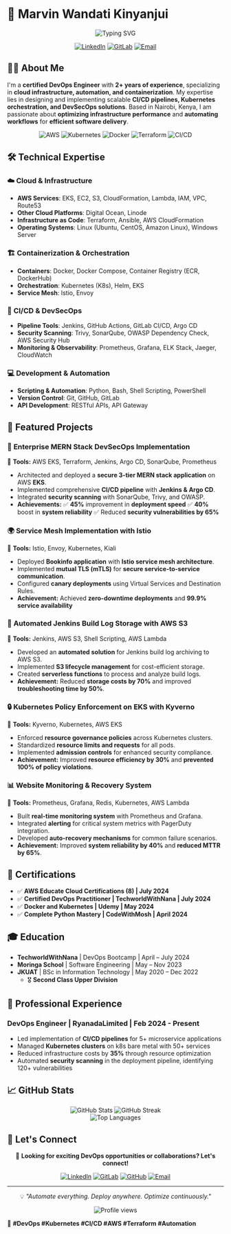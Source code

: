 # 🚀 Marvin Wandati Kinyanjui

<div align="center">
  <img src="https://readme-typing-svg.herokuapp.com?font=Fira+Code&pause=1000&color=36BCF7&center=true&vCenter=true&width=500&lines=Cloud+%26+DevOps+Engineer;Kubernetes+Enthusiast;Automation+Specialist;Infrastructure+as+Code+Expert" alt="Typing SVG" />
</div>

<div align="center">
  
  [![LinkedIn](https://img.shields.io/badge/LinkedIn-Connect-blue?style=for-the-badge&logo=linkedin)](https://www.linkedin.com/in/marvin-wandati/)
  [![GitLab](https://img.shields.io/badge/GitLab-Profile-orange?style=for-the-badge&logo=gitlab)](https://gitlab.com/wandat2/twn-main)
  [![Email](https://img.shields.io/badge/Email-Contact-green?style=for-the-badge&logo=gmail)](mailto:wandatimarvin23@gmail.com)
  
</div>

## 👨‍💻 About Me

I'm a **certified DevOps Engineer** with **2+ years of experience**, specializing in **cloud infrastructure, automation, and containerization**. My expertise lies in designing and implementing scalable **CI/CD pipelines, Kubernetes orchestration, and DevSecOps solutions**. Based in Nairobi, Kenya, I am passionate about **optimizing infrastructure performance** and **automating workflows** for **efficient software delivery**.

<div align="center">
  <img src="https://img.shields.io/badge/AWS-EKS%20%7C%20EC2%20%7C%20S3%20%7C%20Lambda-FF9900?style=flat-square&logo=amazon-aws" alt="AWS" />
  <img src="https://img.shields.io/badge/Kubernetes-Orchestration-326CE5?style=flat-square&logo=kubernetes" alt="Kubernetes" />
  <img src="https://img.shields.io/badge/Docker-Containerization-2496ED?style=flat-square&logo=docker" alt="Docker" />
  <img src="https://img.shields.io/badge/Terraform-Infrastructure%20as%20Code-7B42BC?style=flat-square&logo=terraform" alt="Terraform" />
  <img src="https://img.shields.io/badge/CI%2FCD-Jenkins%20%7C%20GitHub%20Actions-D24939?style=flat-square&logo=jenkins" alt="CI/CD" />
</div>

## 🛠️ Technical Expertise

### ☁️ **Cloud & Infrastructure**
- **AWS Services**: EKS, EC2, S3, CloudFormation, Lambda, IAM, VPC, Route53
- **Other Cloud Platforms**: Digital Ocean, Linode
- **Infrastructure as Code**: Terraform, Ansible, AWS CloudFormation
- **Operating Systems**: Linux (Ubuntu, CentOS, Amazon Linux), Windows Server

### 🏗️ **Containerization & Orchestration**
- **Containers**: Docker, Docker Compose, Container Registry (ECR, DockerHub)
- **Orchestration**: Kubernetes (K8s), Helm, EKS
- **Service Mesh**: Istio, Envoy

### 🔄 **CI/CD & DevSecOps**
- **Pipeline Tools**: Jenkins, GitHub Actions, GitLab CI/CD, Argo CD
- **Security Scanning**: Trivy, SonarQube, OWASP Dependency Check, AWS Security Hub
- **Monitoring & Observability**: Prometheus, Grafana, ELK Stack, Jaeger, CloudWatch

### 💻 **Development & Automation**
- **Scripting & Automation**: Python, Bash, Shell Scripting, PowerShell
- **Version Control**: Git, GitHub, GitLab
- **API Development**: RESTful APIs, API Gateway

## 📌 Featured Projects

### 🚀 **Enterprise MERN Stack DevSecOps Implementation**
📌 **Tools:** AWS EKS, Terraform, Jenkins, Argo CD, SonarQube, Prometheus
- Architected and deployed a **secure 3-tier MERN stack application** on AWS **EKS**.
- Implemented comprehensive **CI/CD pipeline** with **Jenkins & Argo CD**.
- Integrated **security scanning** with SonarQube, Trivy, and OWASP.
- **Achievements:**
  ✅ **45%** improvement in **deployment speed**
  ✅ **40%** boost in **system reliability**
  ✅ Reduced **security vulnerabilities by 65%**

### 🌍 **Service Mesh Implementation with Istio**
📌 **Tools:** Istio, Envoy, Kubernetes, Kiali
- Deployed **Bookinfo application** with **Istio service mesh architecture**.
- Implemented **mutual TLS (mTLS)** for **secure service-to-service communication**.
- Configured **canary deployments** using Virtual Services and Destination Rules.
- **Achievement:** Achieved **zero-downtime deployments** and **99.9% service availability**

### 📂 **Automated Jenkins Build Log Storage with AWS S3**
📌 **Tools:** Jenkins, AWS S3, Shell Scripting, AWS Lambda
- Developed an **automated solution** for Jenkins build log archiving to AWS S3.
- Implemented **S3 lifecycle management** for cost-efficient storage.
- Created **serverless functions** to process and analyze build logs.
- **Achievement:** Reduced **storage costs by 70%** and improved **troubleshooting time by 50%**.

### 🔒 **Kubernetes Policy Enforcement on EKS with Kyverno**
📌 **Tools:** Kyverno, Kubernetes, AWS EKS
- Enforced **resource governance policies** across Kubernetes clusters.
- Standardized **resource limits and requests** for all pods.
- Implemented **admission controls** for enhanced security compliance.
- **Achievement:** Improved **resource efficiency by 30%** and **prevented 100% of policy violations**.

### 📊 **Website Monitoring & Recovery System**
📌 **Tools:** Prometheus, Grafana, Redis, Kubernetes, AWS Lambda
- Built **real-time monitoring system** with Prometheus and Grafana.
- Integrated **alerting** for critical system metrics with PagerDuty integration.
- Developed **auto-recovery mechanisms** for common failure scenarios.
- **Achievement:** Improved **system reliability by 40%** and **reduced MTTR by 65%**.

## 📜 Certifications

- ✅ **AWS Educate Cloud Certifications (8) | July 2024**
- ✅ **Certified DevOps Practitioner | TechworldWithNana | July 2024**
- ✅ **Docker and Kubernetes | Udemy | May 2024**
- ✅ **Complete Python Mastery | CodeWithMosh | April 2024**

## 🎓 Education

- **TechworldWithNana** | DevOps Bootcamp | April – July 2024
- **Moringa School** | Software Engineering | May – Nov 2023
- **JKUAT** | BSc in Information Technology | May 2020 – Dec 2022
  - 🎖️ **Second Class Upper Division**

## 💼 Professional Experience

### DevOps Engineer | RyanadaLimited | Feb 2024 - Present
- Led implementation of **CI/CD pipelines** for 5+ microservice applications
- Managed **Kubernetes clusters** on k8s bare metal with 50+ services
- Reduced infrastructure costs by **35%** through resource optimization
- Automated **security scanning** in the deployment pipeline, identifying 120+ vulnerabilities


## 📈 GitHub Stats

<div align="center">
  <img src="https://github-readme-stats.vercel.app/api?username=Wandati&show_icons=true&theme=radical" alt="GitHub Stats" />
  <img src="https://github-readme-streak-stats.herokuapp.com?user=Wandati&theme=radical" alt="GitHub Streak" />
</div>

<div align="center">
  <img src="https://github-readme-stats.vercel.app/api/top-langs/?username=Wandati&layout=compact&theme=radical" alt="Top Languages" />
</div>

## 🤝 Let's Connect

<div align="center">
  
  🚀 **Looking for exciting DevOps opportunities or collaborations? Let's connect!**
  
  [![LinkedIn](https://img.shields.io/badge/LinkedIn-Connect-blue?style=for-the-badge&logo=linkedin)](https://www.linkedin.com/in/marvin-wandati/)
  [![GitLab](https://img.shields.io/badge/GitLab-Profile-orange?style=for-the-badge&logo=gitlab)](https://gitlab.com/wandat2/)
  [![GitHub](https://img.shields.io/badge/GitHub-Follow-black?style=for-the-badge&logo=github)](https://github.com/Wandati)
  [![Email](https://img.shields.io/badge/Email-Contact-green?style=for-the-badge&logo=gmail)](mailto:wandatimarvin23@gmail.com)
  
</div>

---

<div align="center">
  
  💡 *"Automate everything. Deploy anywhere. Optimize continuously."*
  
  <img src="https://komarev.com/ghpvc/?username=Wandati&style=flat-square&color=blue" alt="Profile views" />
  
</div>

🚀 **#DevOps #Kubernetes #CI/CD #AWS #Terraform #Automation**
